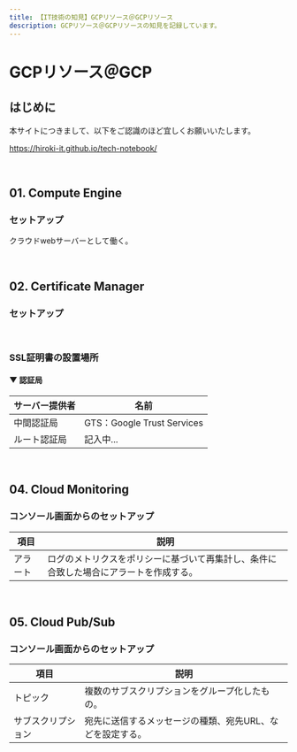 ```yaml
---
title: 【IT技術の知見】GCPリソース＠GCPリソース
description: GCPリソース＠GCPリソースの知見を記録しています。
---
```


# GCPリソース＠GCP

## はじめに

本サイトにつきまして、以下をご認識のほど宜しくお願いいたします。

https://hiroki-it.github.io/tech-notebook/

<br>

## 01. Compute Engine

### セットアップ

クラウドwebサーバーとして働く。

<br>

## 02. Certificate Manager

### セットアップ

<br>

### SSL証明書の設置場所

#### ▼ 認証局

| サーバー提供者 | 名前                       |
| -------------- | -------------------------- |
| 中間認証局     | GTS：Google Trust Services |
| ルート認証局   | 記入中...                  |

<br>

## 04. Cloud Monitoring

### コンソール画面からのセットアップ

| 項目     | 説明                                                                                   |
| -------- | -------------------------------------------------------------------------------------- |
| アラート | ログのメトリクスをポリシーに基づいて再集計し、条件に合致した場合にアラートを作成する。 |

<br>

## 05. Cloud Pub/Sub

### コンソール画面からのセットアップ

| 項目               | 説明                                                      |
| ------------------ | --------------------------------------------------------- |
| トピック           | 複数のサブスクリプションをグループ化したもの。            |
| サブスクリプション | 宛先に送信するメッセージの種類、宛先URL、などを設定する。 |

<br>
